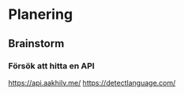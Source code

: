 # Planering

## Brainstorm
### Försök att hitta en API
https://api.aakhilv.me/
https://detectlanguage.com/